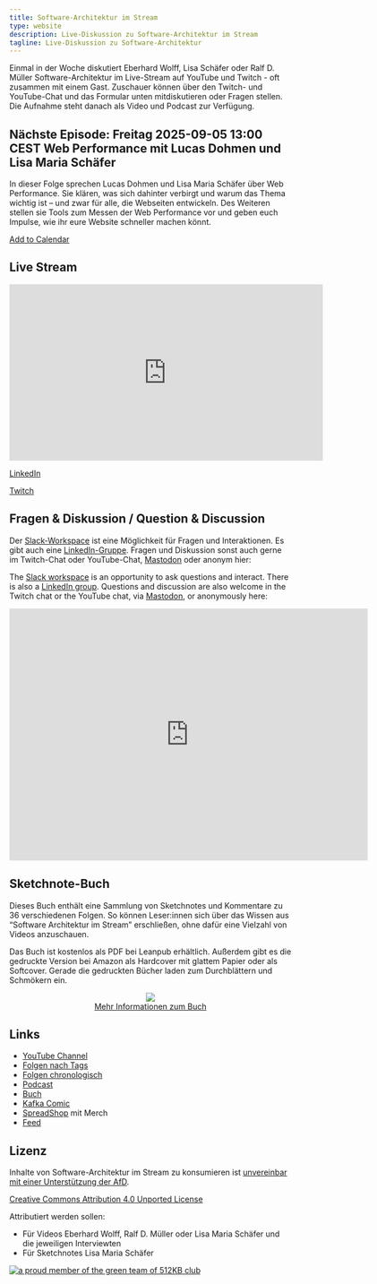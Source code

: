 ```yaml
---
title: Software-Architektur im Stream
type: website
description: Live-Diskussion zu Software-Architektur im Stream
tagline: Live-Diskussion zu Software-Architektur
---
```


Einmal in der Woche diskutiert Eberhard Wolff, Lisa Schäfer oder Ralf
D. Müller
Software-Architektur im
Live-Stream auf YouTube und Twitch - oft zusammen mit einem
Gast. Zuschauer können über den Twitch- und YouTube-Chat und
das Formular unten mitdiskutieren oder Fragen
stellen. 
Die Aufnahme steht danach als Video und Podcast zur Verfügung.

## Nächste Episode: Freitag 2025-09-05 13:00 CEST Web Performance mit Lucas Dohmen und Lisa Maria Schäfer

In dieser Folge sprechen Lucas Dohmen und Lisa Maria Schäfer über Web
Performance. Sie klären, was sich dahinter verbirgt und warum das
Thema wichtig ist – und zwar für alle, die Webseiten entwickeln. Des
Weiteren stellen sie Tools zum Messen der Web Performance vor und
geben euch Impulse, wie ihr eure Website schneller machen könnt.

<!-- https://claude.ai/public/artifacts/e3c372ae-47cd-4706-9316-61aafb0be64a -->

[Add to Calendar](stream.ics)

## Live Stream

<center>
<div class="embed-container"> <iframe width="560" height="315"
 	src="https://www.youtube-nocookie.com/embed/ObT05w23oB8"
 	frameborder="0" allow="accelerometer; autoplay; clipboard-write;
 	encrypted-media; gyroscope; picture-in-picture fullscreen"
 	></iframe>
</div>
</center>

[LinkedIn](https://www.linkedin.com/events/7368304271701811201/)

[Twitch](https://www.twitch.tv/ebrwolff)

## Fragen & Diskussion  / Question & Discussion

Der [Slack-Workspace](https://join.slack.com/t/softwarearchi-z7a7941/shared_invite/zt-1tulnbk2p-RfGUvFstUIqywdZFU3MhAw) ist eine Möglichkeit für Fragen und
Interaktionen.
Es gibt auch eine
[LinkedIn-Gruppe](https://www.linkedin.com/groups/12879027/).
Fragen und Diskussion sonst auch gerne im Twitch-Chat oder
YouTube-Chat, 
[Mastodon](https://mastodon.social/web/@ewolff) oder anonym
hier:

The [Slack workspace](https://join.slack.com/t/softwarearchi-z7a7941/shared_invite/zt-1tulnbk2p-RfGUvFstUIqywdZFU3MhAw) is an opportunity to ask questions and
interact.
There is also a [LinkedIn
group](https://www.linkedin.com/groups/12879027/).
Questions and discussion are also welcome in the Twitch chat or the
YouTube chat, via
[Mastodon](https://mastodon.social/web/@ewolff), or
anonymously here:

<div class="embed-container">
<div class="ratio4x3">
<iframe
src="https://docs.google.com/forms/d/e/1FAIpQLSf0xIZkNG_wRJ0IiobVcO3Z-q3dQMcwYTww0wgiWCupZCKM4A/viewform?embedded=true"
width="640" height="450" frameborder="0" marginheight="0"
marginwidth="0">Loading…</iframe>
</div>
</div>

## Sketchnote-Buch

Dieses Buch enthält eine Sammlung von Sketchnotes und Kommentare zu 36
verschiedenen Folgen. So können Leser:innen sich über das Wissen aus
“Software Architektur im Stream” erschließen, ohne dafür eine Vielzahl
von Videos anzuschauen.

Das Buch ist kostenlos als PDF bei Leanpub erhältlich. Außerdem gibt
es die gedruckte Version bei Amazon als Hardcover mit glattem Papier
oder als Softcover. Gerade die gedruckten Bücher laden zum
Durchblättern und Schmökern ein. 

<center>

<a href="sketchnote-buch"> <img
src="sketchnote-buch.jpg" /> <br /> Mehr Informationen zum Buch</a>

</center>

## Links

* [YouTube Channel](https://www.youtube.com/user/ewolff/)
* [Folgen nach Tags](tags.html)
* [Folgen chronologisch](chronologisch.html)
* [Podcast](podcast.html)
* [Buch](/sketchnote-buch)
* [Kafka Comic](/kafka-comic)
* [SpreadShop](https://software-architektur-im-stream.myspreadshop.de/)
  mit Merch
* [Feed](feed.xml)

## Lizenz

Inhalte von Software-Architektur im Stream zu konsumieren ist
[unvereinbar mit einer Unterstützung der AfD](/2024/01/22/folge198.html).

[Creative Commons Attribution 4.0 Unported
License](http://creativecommons.org/licenses/by/4.0/)

Attributiert werden sollen:

* Für Videos Eberhard Wolff, Ralf D. Müller oder Lisa Maria Schäfer und die jeweiligen Interviewten
* Für Sketchnotes Lisa Maria Schäfer

<a rel="me" href="https://mastodon.social/@ewolff"></a>

<a href="https://512kb.club"><img src="https://512kb.club/assets/images/green-team.svg"
alt="a proud member of the green team of 512KB club" /></a>
